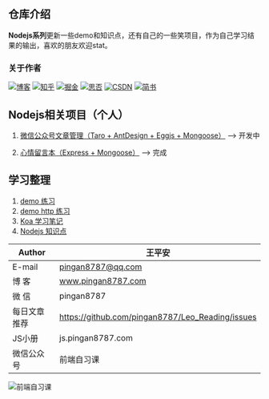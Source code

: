 ## 仓库介绍
**Nodejs系列**更新一些demo和知识点，还有自己的一些笑项目，作为自己学习结果的输出，喜欢的朋友欢迎stat。  

### 关于作者
[![博客](http://images.pingan8787.com/icon_my1.png)](http://www.pingan8787.com)
[![知乎](http://images.pingan8787.com/icon_zhihu1.png)](https://zhuanlan.zhihu.com/cute-javascript)
[![掘金](http://images.pingan8787.com/icon_juejin2.png)](https://juejin.im/user/586fc337a22b9d0058807d53/posts)
[![思否](http://images.pingan8787.com/icon_sf1.png)](https://segmentfault.com/blog/pingan8787)
[![CSDN](http://images.pingan8787.com/icon_csdn1.png)](https://blog.csdn.net/qq_36380426)
[![简书](http://images.pingan8787.com/icon_jianshu1.png)](https://www.jianshu.com/u/2ec5d94afd60)


## Nodejs相关项目（个人）
1. [微信公众号文章管理（Taro + AntDesign + Eggjs + Mongoose）](https://github.com/pingan8787/Leo_Nodejs/tree/master/egg) --> 开发中

2. [心情留言本（Express + Mongoose）](https://github.com/pingan8787/Leo_Nodejs/tree/master/express/express%2Bmongoose%20%E6%97%A5%E8%AE%B0%E6%9C%AC) --> 完成

## 学习整理
1. [demo 练习](https://github.com/pingan8787/Leo_Nodejs/tree/master/0-demo)
2. [demo http 练习](https://github.com/pingan8787/Leo_Nodejs/tree/master/1-http)
3. [Koa 学习笔记](https://github.com/pingan8787/Leo_Nodejs/tree/master/koa)
4. [Nodejs 知识点](https://github.com/pingan8787/Leo_Nodejs/tree/master/2-%E7%9F%A5%E8%AF%86%E7%82%B9)


|Author|王平安|
|---|---|
|E-mail|pingan8787@qq.com|
|博  客|www.pingan8787.com|
|微  信|pingan8787|
|每日文章推荐|https://github.com/pingan8787/Leo_Reading/issues|
|JS小册|js.pingan8787.com|
|微信公众号|前端自习课|


![前端自习课](https://user-gold-cdn.xitu.io/2019/2/16/168f49f0238191ca?w=1078&h=647&f=png&s=282515)